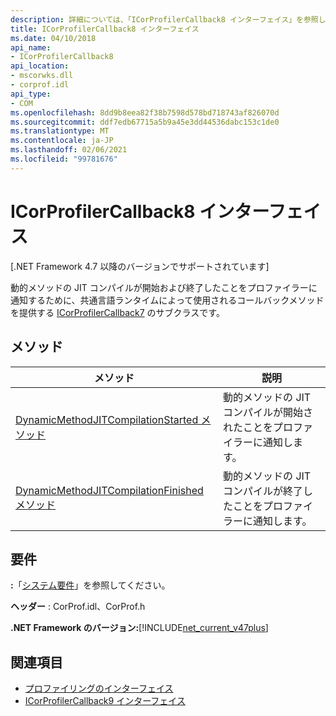```yaml
---
description: 詳細については、「ICorProfilerCallback8 インターフェイス」を参照してください。
title: ICorProfilerCallback8 インターフェイス
ms.date: 04/10/2018
api_name:
- ICorProfilerCallback8
api_location:
- mscorwks.dll
- corprof.idl
api_type:
- COM
ms.openlocfilehash: 8dd9b8eea82f38b7598d578bd718743af826070d
ms.sourcegitcommit: ddf7edb67715a5b9a45e3dd44536dabc153c1de0
ms.translationtype: MT
ms.contentlocale: ja-JP
ms.lasthandoff: 02/06/2021
ms.locfileid: "99781676"
---
```

# <a name="icorprofilercallback8-interface"></a>ICorProfilerCallback8 インターフェイス

[.NET Framework 4.7 以降のバージョンでサポートされています]  

 動的メソッドの JIT コンパイルが開始および終了したことをプロファイラーに通知するために、共通言語ランタイムによって使用されるコールバックメソッドを提供する [ICorProfilerCallback7](icorprofilercallback7-interface.md) のサブクラスです。
  
## <a name="methods"></a>メソッド  
  
|メソッド|説明|  
|------------|-----------------|  
|[DynamicMethodJITCompilationStarted メソッド](icorprofilercallback8-dynamicmethodjitcompilationstarted-method.md)|動的メソッドの JIT コンパイルが開始されたことをプロファイラーに通知します。|  
|[DynamicMethodJITCompilationFinished メソッド](icorprofilercallback8-dynamicmethodjitcompilationfinished-method.md)|動的メソッドの JIT コンパイルが終了したことをプロファイラーに通知します。|  
  
## <a name="requirements"></a>要件  

 **:**「[システム要件](../../get-started/system-requirements.md)」を参照してください。  
  
 **ヘッダー** : CorProf.idl、CorProf.h  
  
**.NET Framework のバージョン:**[!INCLUDE[net_current_v47plus](../../../../includes/net-current-v47plus.md)]  

## <a name="see-also"></a>関連項目

- [プロファイリングのインターフェイス](profiling-interfaces.md)
- [ICorProfilerCallback9 インターフェイス](icorprofilercallback9-interface.md)

